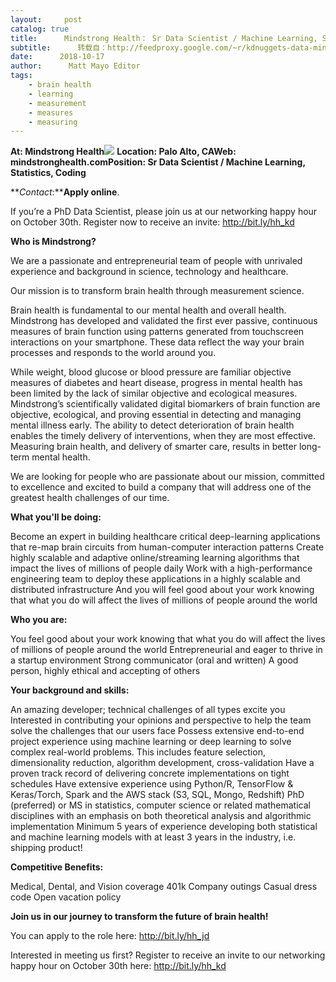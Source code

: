 ```yaml
---
layout:     post
catalog: true
title:      Mindstrong Health： Sr Data Scientist / Machine Learning, Statistics, Coding [Palo Alto, CA]
subtitle:      转载自：http://feedproxy.google.com/~r/kdnuggets-data-mining-analytics/~3/ildpymx3oOI/10-17-mindstrong-health-data-scientist.html
date:      2018-10-17
author:      Matt Mayo Editor
tags:
    - brain health
    - learning
    - measurement
    - measures
    - measuring
---
```


**At: Mindstrong Health**![](https://mindstronghealth.com/wp-content/uploads/mindstrong-logo1-e1494951351838.png)
**Location: Palo Alto, CA****Web: mindstronghealth.com****Position: Sr Data Scientist / Machine Learning, Statistics, Coding**

**_Contact_:****Apply online**.

If you’re a PhD Data Scientist, please join us at our networking happy hour on October 30th. Register now to receive an invite: http://bit.ly/hh_kd

**Who is Mindstrong?**

We are a passionate and entrepreneurial team of people with unrivaled experience and background in science, technology and healthcare.

Our mission is to transform brain health through measurement science.

Brain health is fundamental to our mental health and overall health. Mindstrong has developed and validated the first ever passive, continuous measures of brain function using patterns generated from touchscreen interactions on your smartphone. These data reflect the way your brain processes and responds to the world around you. 

While weight, blood glucose or blood pressure are familiar objective measures of diabetes and heart disease, progress in mental health has been limited by the lack of similar objective and ecological measures. Mindstrong’s scientifically validated digital biomarkers of brain function are objective, ecological, and proving essential in detecting and managing mental illness early. The ability to detect deterioration of brain health enables the timely delivery of interventions, when they are most effective. Measuring brain health, and delivery of smarter care, results in better long-term mental health.

We are looking for people who are passionate about our mission, committed to excellence and excited to build a company that will address one of the greatest health challenges of our time.

**What you'll be doing:**

Become an expert in building healthcare critical deep-learning applications that re-map brain circuits from human-computer interaction patterns
Create highly scalable and adaptive online/streaming learning algorithms that impact the lives of millions of people daily
Work with a high-performance engineering team to deploy these applications in a highly scalable and distributed infrastructure
And you will feel good about your work knowing that what you do will affect the lives of millions of people around the world

**Who you are:**

You feel good about your work knowing that what you do will affect the lives of millions of people around the world
Entrepreneurial and eager to thrive in a startup environment
Strong communicator (oral and written)
A good person, highly ethical and accepting of others

**Your background and skills:**

An amazing developer; technical challenges of all types excite you
Interested in contributing your opinions and perspective to help the team solve the challenges that our users face
Possess extensive end-to-end project experience using machine learning or deep learning to solve complex real-world problems. This includes feature selection, dimensionality reduction, algorithm development, cross-validation
Have a proven track record of delivering concrete implementations on tight schedules
Have extensive experience using Python/R, TensorFlow & Keras/Torch, Spark and the AWS stack (S3, SQL, Mongo, Redshift)
PhD (preferred) or MS in statistics, computer science or related mathematical disciplines with an emphasis on both theoretical analysis and algorithmic implementation
Minimum 5 years of experience developing both statistical and machine learning models with at least 3 years in the industry, i.e. shipping product!

**Competitive Benefits:**

Medical, Dental, and Vision coverage
401k
Company outings
Casual dress code
Open vacation policy

**Join us in our journey to transform the future of brain health!**

You can apply to the role here: http://bit.ly/hh_jd

Interested in meeting us first? Register to receive an invite to our networking happy hour on October 30th here: http://bit.ly/hh_kd
